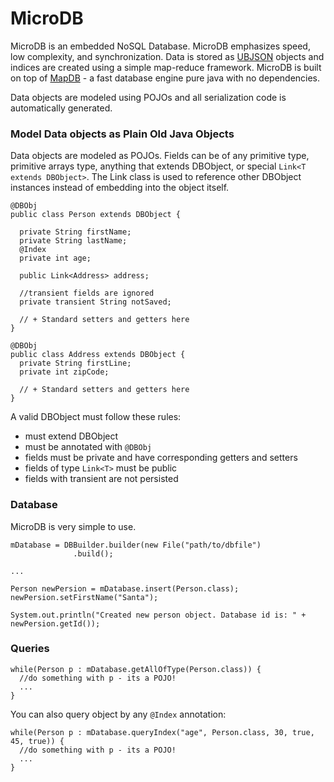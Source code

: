 # MicroDB #

MicroDB is an embedded NoSQL Database. MicroDB emphasizes speed, low complexity, and synchronization.
Data is stored as [UBJSON](http://ubjson.org/) objects and indices are created using a simple map-reduce framework.
MicroDB is built on top of [MapDB](http://mapdb.org/) - a fast database engine pure java with no dependencies.

Data objects are modeled using POJOs and all serialization code is automatically generated.

### Model Data objects as Plain Old Java Objects ###

Data objects are modeled as POJOs. Fields can be of any primitive type, primitive arrays type, anything that extends
 DBObject, or special `Link<T extends DBObject>`. The Link class is used to reference other DBObject instances instead
 of embedding into the object itself.

```
@DBObj
public class Person extends DBObject {

  private String firstName;
  private String lastName;
  @Index
  private int age;

  public Link<Address> address;

  //transient fields are ignored
  private transient String notSaved;

  // + Standard setters and getters here
}

@DBObj
public class Address extends DBObject {
  private String firstLine;
  private int zipCode;

  // + Standard setters and getters here
}

```

A valid DBObject must follow these rules:

* must extend DBObject
* must be annotated with `@DBObj`
* fields must be private and have corresponding getters and setters
* fields of type `Link<T>` must be public
* fields with transient are not persisted


### Database ###

MicroDB is very simple to use. 
```
mDatabase = DBBuilder.builder(new File("path/to/dbfile")
              .build();

...

Person newPersion = mDatabase.insert(Person.class);
newPersion.setFirstName("Santa");

System.out.println("Created new person object. Database id is: " + newPersion.getId());

```

### Queries ###

```
while(Person p : mDatabase.getAllOfType(Person.class)) {
  //do something with p - its a POJO!
  ...
}
```

You can also query object by any `@Index` annotation:

```
while(Person p : mDatabase.queryIndex("age", Person.class, 30, true, 45, true)) {
  //do something with p - its a POJO!
  ...
}
```
